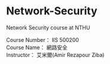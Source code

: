 # Network-Security
Network Security course at NTHU

Course Number： IIS 500200     
Course Name： 網路安全    
Instructor： 艾米爾(Amir Rezapour Ziba)
